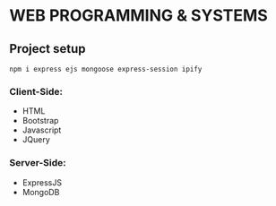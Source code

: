# WEB PROGRAMMING & SYSTEMS

## Project setup
```
npm i express ejs mongoose express-session ipify
```

### Client-Side:

* HTML 
* Bootstrap
* Javascript
* JQuery

### Server-Side:

* ExpressJS 
* MongoDB



